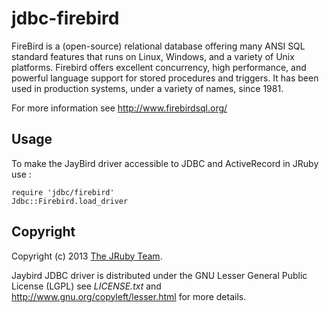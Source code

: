# jdbc-firebird

FireBird is a (open-source) relational database offering many ANSI SQL standard
features that runs on Linux, Windows, and a variety of Unix platforms.
Firebird offers excellent concurrency, high performance, and powerful language
support for stored procedures and triggers.
It has been used in production systems, under a variety of names, since 1981.

For more information see http://www.firebirdsql.org/

## Usage

To make the JayBird driver accessible to JDBC and ActiveRecord in JRuby use :

    require 'jdbc/firebird'
    Jdbc::Firebird.load_driver

## Copyright

Copyright (c) 2013 [The JRuby Team](https://github.com/jruby).

Jaybird JDBC driver is distributed under the GNU Lesser General Public License (LGPL)
see *LICENSE.txt* and  http://www.gnu.org/copyleft/lesser.html for more details.
